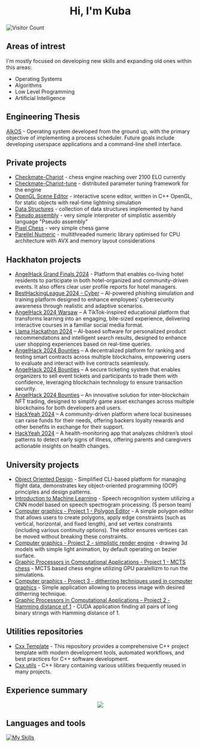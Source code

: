 <h1 align="center"> Hi, I'm Kuba </h1>

![Visitor Count](https://profile-counter.glitch.me/Jlisowskyy/count.svg)

## Areas of intrest

I'm mostly focused on developing new skills and expanding old ones within this areas:
- Operating Systems
- Algorithms 
- Low Level Programming
- Artificial Intelligence

## Engineering Thesis
[AlkOS](https://github.com/Jlisowskyy/AlkOS) - Operating system developed from the ground up, with the primary objective of implementing a process scheduler. Future goals include developing userspace applications and a command-line shell interface.

## Private projects

  - [Checkmate-Chariot](https://github.com/Jlisowskyy/Checkmate-Chariot "Visit the repository") - chess engine reaching over 2100 ELO currently
  - [Checkmate-Chariot-tune](https://github.com/Jlisowskyy/Checkmate-Chariot-Tune "Visit the repository") - distributed parameter tuning framework for the engine
  - [OpenGL Scene Editor](https://github.com/Jlisowskyy/gk_2024_proj4) - interactive scene editor, written in C++ OpenGL, for static objects with real-time lightning simulation
  - [Data Structures](https://github.com/Jlisowskyy/Data-Structures-Collection "Visit the repository") - collection of data structures implemented by hand
  - [Pseudo assembly](https://github.com/Jlisowskyy/pseudo-assembly "Visit the repository") - very simple interpreter of simplistic assembly language "Pseudo assembly"
  - [Pixel Chess](https://github.com/Jlisowskyy/PixelChess "Visit the repository") - very simple chess game 
  - [Parellel Numeric](https://github.com/Jlisowskyy/ParallelNumeric "Visit the repository") - multithreaded numeric library optimised for CPU architecture with AVX and memory layout considerations

## Hackhaton projects

- [AngelHack Grand Finals 2024](https://github.com/Jlisowskyy/AngelHackFinalsSingapore) - Platform that enables co-living hotel residents to participate in both hotel-organized and community-driven events. It also offers clear user profile reports for hotel managers.
- [BestHackingLeague 2024 - Cyber](https://github.com/Jlisowskyy/BHL_2024_cybersecurity_plomyk "Visit the repository") – AI-powered phishing simulation and training platform designed to enhance employees’ cybersecurity awareness through realistic and adaptive scenarios.
- [AngelHack 2024 Warsaw](https://github.com/Jlisowskyy/AngelHack_solution "Visit the repository") – A TikTok-inspired educational platform that transforms learning into an engaging, bite-sized experience, delivering interactive courses in a familiar social media format.
- [Llama Hackathon 2024](https://github.com/Jlisowskyy/AiBuy "Visit the repository") – AI-based software for personalized product recommendations and intelligent search results, designed to enhance user shopping experiences based on real-time queries.
- [AngelHack 2024 Bounties](https://github.com/Jlisowskyy/AngelHackBountyOmnichainDefi "Visit the repository") – A decentralized platform for ranking and testing smart contracts across multiple blockchains, empowering users to evaluate and interact with live contracts seamlessly.
- [AngelHack 2024 Bounties](https://github.com/Jlisowskyy/AngelHack_AptosDapp "Visit the repository") – A secure ticketing system that enables organizers to sell event tickets and participants to trade them with confidence, leveraging blockchain technology to ensure transaction security.
- [AngelHack 2024 Bounties](https://github.com/Jlisowskyy/AngelHackBountyOmnichainGaming "Visit the repository") – An innovative solution for inter-blockchain NFT trading, designed to simplify game asset exchanges across multiple blockchains for both developers and users.
- [HackYeah 2024](https://github.com/Jlisowskyy/GrowTogether "Visit the repository") – A community-driven platform where local businesses can raise funds for their needs, offering backers loyalty rewards and other benefits in exchange for their support.
- [HackYeah 2024](https://github.com/Jlisowskyy/PoopPatrol "Visit the repository") – A health-monitoring app that analyzes children’s stool patterns to detect early signs of illness, offering parents and caregivers actionable insights on health changes.

## University projects

- [Object Oriented Design](https://github.com/Jlisowskyy/FlightManager) - Simplified CLI-based platform for managing flight data, demonstrates key object-oriented programming (OOP) principles and design patterns.
- [Introduction to Machine Learning](https://github.com/Jlisowskyy/intro-ml-2024/tree/dev) - Speech recognition system utilizing a CNN model based on speech spectrogram processing. (5 person team)
- [Computer graphics - Project 1 - Polygon Editor](https://github.com/Jlisowskyy/gk_2024_proj_polygons) - A simple polygon editor that allows users to create polygons, apply edge constraints (such as vertical, horizontal, and fixed length), and set vertex constraints (including various continuity options). The editor ensures vertices can be moved without breaking these constraints.
- [Computer graphics - Project 2 - simplistic render engine](https://github.com/Jlisowskyy/gk_2024_proj_2) - drawing 3d models with simple light animation, by default operating on bezier surface.
- [Graphic Processors in Computational Applications - Project 1 - MCTS chess](https://github.com/Jlisowskyy/CUDA_gpca_proj1) - MCTS based chess engine utilizing GPU paralellizm to run the simulations.
- [Computer graphics - Project 3 - ditherring techniques used in computer graphics](https://github.com/Jlisowskyy/gk_2024_proj3) - Simple application allowing to process image with desired ditherring technique.
- [Graphic Processors in Computational Applications - Project 2 - Hamming distance of 1](https://github.com/Jlisowskyy/CUDA_gpca_proj2) - CUDA application finding all pairs of long binary strings with Hamming distance of 1.

## Utilities repositories

- [Cxx Template](https://github.com/Jlisowskyy/cxx_template) - This repository provides a comprehensive C++ project template with modern development tools, automated workflows, and best practices for C++ software development.
- [Cxx utils](https://github.com/Jlisowskyy/cxx_utils) - C++ library containing various utilities frequently reused in many projects.                                                                                                                                                                                                                                                    
## Experience summary

<p align="center">
  <img src="https://github-readme-stats-eosin-one-98.vercel.app/api/top-langs/?username=Jlisowskyy&theme=dark&layout=compact&hide_border=false&count_private=true&hide_title=true" />
</p>

## Languages and tools

[![My Skills](https://skillicons.dev/icons?i=linux,arch,bash,c,cpp,cs,java,cmake,py,fastapi,git,github,html,css,js,nodejs,react,ts,flutter,dart&theme=dark&perline=10)](https://skillicons.dev)
